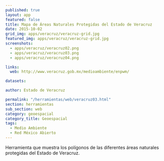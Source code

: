 ```yaml
---
published: true
layout: app
featured: false
title: Mapa de Áreas Naturales Protegidas del Estado de Veracruz
date: 2015-10-02
grid_img: apps/veracruz/veracruz-grid.jpg
featured_img: apps/veracruz/veracruz-grid.jpg
screenshots:
  - apps/veracruz/veracruz02.png
  - apps/veracruz/veracruz03.png
  - apps/veracruz/veracruz04.png

links:
  web: http://www.veracruz.gob.mx/medioambiente/enpwm/

datasets:

author: Estado de Veracruz

permalink: "/herramientas/web/veracruz03.html"
section: herramientas
sub_section: web
category: geoespacial
category_title: Geoespacial
tags:
  - Medio Ambiente
  - Red México Abierto
---
```


Herramienta que muestra los polígonos de las diferentes áreas naturales protegidas del Estado de Veracruz.
